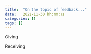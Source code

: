 ```yaml
---
title:  "On the topic of feedback..."
date:   2022-11-30 hh:mm:ss
categories: []
tags: []
---
```


Giving


Receiving

